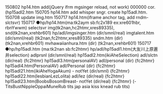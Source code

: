 150802 hp14.htm add(jQuery ifrm mgsinger reload, not work)
000000 cor.(hp15adl2.htm
150705 hp14.htm add whisper sngr. create hp15adl.htm. 
150708 update img.htm
150717 hp14.htm(iframe anchor tag, add rndm-slctsvr)
150717 ●hp/hp14.htm(ma:tk2aym  sb:fc2x189  ex:xre601hbr, rbnYwwm)
        selectsvr img(tk2nan,hc2htmr,xres89335), snd(tk2nan,xrehbr601)
        hp/adl/imgsinger.htm (dir/smnl/real)
               imgtalent.htm (dir/smnl/real) (tk2nan,fc2htmr,xres89335)
               sndm.htm           (dir) (tk2nan,xrehbr601)
               mvhawaiianhura.htm (dir) (tk2nan,xrehbr601)
150717 ●hp/hp15adl.htm (ma:tk2nan sb:fc2htmr)
        hp/adl/hp15adl1.htm(大友川上原蒼井selection) adlprsnl (dir/smnl/real)
               hp15adl2.htm(ikiAheSelection) adl/slctn (dir/real) {fc2htmr}
               hp15adl3.htm(personalAV) adl/personal (dir) {fc2htmr}
               hp15adl4.htm(PersonalAV) adl/Personal (dir) {fc2htmr}
               hp15adl21.htm(ikiAheYogaAkum) -    notYet (dir/smnl) {fc2htmr}
               hp15adl22.htm(lesbianLezLolita) adl/lez (dir/real) {fc2htmr}
               hp15adl23.htm(BoobsBosomBreast-    notYet (dir/real) {fc2htmr}
                        (-TitsBustNippleOppaiMuneRub tits jap asia kiss knead rub tits)
